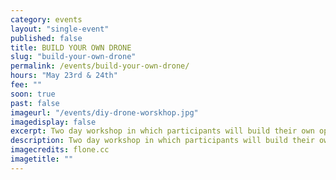 ```yaml
---
category: events
layout: "single-event"
published: false
title: BUILD YOUR OWN DRONE
slug: "build-your-own-drone"
permalink: /events/build-your-own-drone/
hours: "May 23rd & 24th"
fee: ""
soon: true
past: false
imageurl: "/events/diy-drone-worskhop.jpg"
imagedisplay: false
excerpt: Two day workshop in which participants will build their own open source quadcopter drone from scratch.
description: Two day workshop in which participants will build their own open source quadcopter drone from scratch.
imagecredits: flone.cc
imagetitle: ""
---
```


